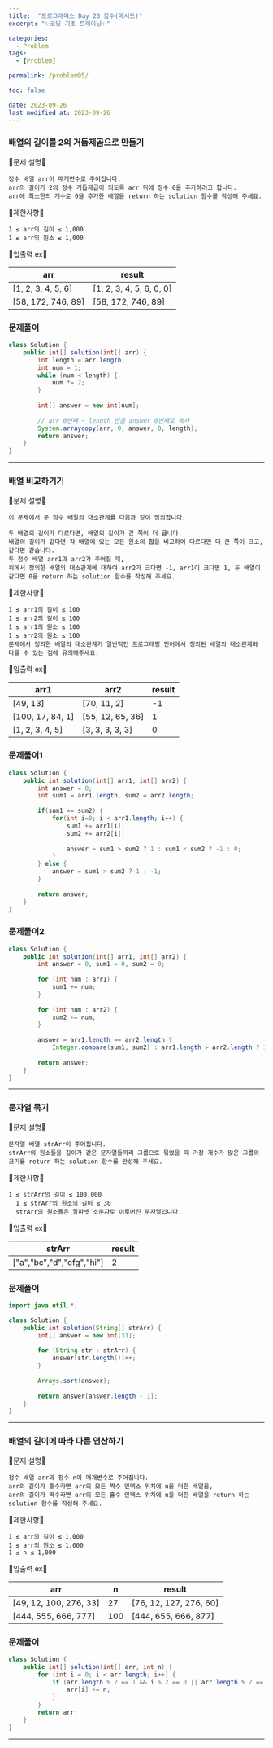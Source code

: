```yaml
---
title:  "프로그래머스 Day 20 함수(메서드)"
excerpt: "✨코딩 기초 트레이닝✨"

categories:
  - Problem
tags:
  - [Problem]

permalink: /problem95/

toc: false

date: 2023-09-26
last_modified_at: 2023-09-26
---
```


### 배열의 길이를 2의 거듭제곱으로 만들기

💫문제 설명💫

```
정수 배열 arr이 매개변수로 주어집니다.
arr의 길이가 2의 정수 거듭제곱이 되도록 arr 뒤에 정수 0을 추가하려고 합니다.
arr에 최소한의 개수로 0을 추가한 배열을 return 하는 solution 함수를 작성해 주세요.
```

💫제한사항💫

```
1 ≤ arr의 길이 ≤ 1,000
1 ≤ arr의 원소 ≤ 1,000
```

💫입출력 ex💫

|arr|result|
|---|---|
|[1, 2, 3, 4, 5, 6]|[1, 2, 3, 4, 5, 6, 0, 0]|
|[58, 172, 746, 89]|[58, 172, 746, 89]|

### 문제풀이

```java
class Solution {
    public int[] solution(int[] arr) {
        int length = arr.length;
        int num = 1;
        while (num < length) {
            num *= 2;
        }
        
        int[] answer = new int[num];
        
        // arr 0번째 ~ length 만큼 answer 0번째로 복사
        System.arraycopy(arr, 0, answer, 0, length);
        return answer;
    }
}
```

<hr>

### 배열 비교하기기

💫문제 설명💫

```
이 문제에서 두 정수 배열의 대소관계를 다음과 같이 정의합니다.

두 배열의 길이가 다르다면, 배열의 길이가 긴 쪽이 더 큽니다.
배열의 길이가 같다면 각 배열에 있는 모든 원소의 합을 비교하여 다르다면 더 큰 쪽이 크고, 같다면 같습니다.
두 정수 배열 arr1과 arr2가 주어질 때,
위에서 정의한 배열의 대소관계에 대하여 arr2가 크다면 -1, arr1이 크다면 1, 두 배열이 같다면 0을 return 하는 solution 함수를 작성해 주세요.
```

💫제한사항💫

```
1 ≤ arr1의 길이 ≤ 100
1 ≤ arr2의 길이 ≤ 100
1 ≤ arr1의 원소 ≤ 100
1 ≤ arr2의 원소 ≤ 100
문제에서 정의한 배열의 대소관계가 일반적인 프로그래밍 언어에서 정의된 배열의 대소관계와 다를 수 있는 점에 유의해주세요.
```

💫입출력 ex💫

|arr1|arr2|result|
|---|---|---|
|[49, 13]|[70, 11, 2]|-1|
|[100, 17, 84, 1]|[55, 12, 65, 36]|1|
|[1, 2, 3, 4, 5]|[3, 3, 3, 3, 3]|0|

### 문제풀이1

```java
class Solution {
    public int solution(int[] arr1, int[] arr2) {
        int answer = 0;
        int sum1 = arr1.length, sum2 = arr2.length;
        
        if(sum1 == sum2) {
            for(int i=0; i < arr1.length; i++) {
                sum1 += arr1[i];
                sum2 += arr2[i];
                
                answer = sum1 > sum2 ? 1 : sum1 < sum2 ? -1 : 0;
            }
        } else {
            answer = sum1 > sum2 ? 1 : -1;
        }
        
        return answer;
    }
}
```

### 문제풀이2

```java
class Solution {
    public int solution(int[] arr1, int[] arr2) {
        int answer = 0, sum1 = 0, sum2 = 0;
        
        for (int num : arr1) {
            sum1 += num;
        }
        
        for (int num : arr2) {
            sum2 += num;
        }
        
        answer = arr1.length == arr2.length ? 
            Integer.compare(sum1, sum2) : arr1.length > arr2.length ? 1 : -1;
        
        return answer;
    }
}
```

<hr>

### 문자열 묶기

💫문제 설명💫

```
문자열 배열 strArr이 주어집니다.
strArr의 원소들을 길이가 같은 문자열들끼리 그룹으로 묶었을 때 가장 개수가 많은 그룹의 크기를 return 하는 solution 함수를 완성해 주세요.
```

💫제한사항💫

```
1 ≤ strArr의 길이 ≤ 100,000
  1 ≤ strArr의 원소의 길이 ≤ 30
  strArr의 원소들은 알파벳 소문자로 이루어진 문자열입니다.
```

💫입출력 ex💫

|strArr|result|
|---|---|
|["a","bc","d","efg","hi"]|2|

### 문제풀이

```java
import java.util.*;

class Solution {
    public int solution(String[] strArr) {
        int[] answer = new int[31];
        
        for (String str : strArr) {
            answer[str.length()]++;
        }
        
        Arrays.sort(answer);
        
        return answer[answer.length - 1];
    }
}
```

<hr>

### 배열의 길이에 따라 다른 연산하기

💫문제 설명💫

```
정수 배열 arr과 정수 n이 매개변수로 주어집니다.
arr의 길이가 홀수라면 arr의 모든 짝수 인덱스 위치에 n을 더한 배열을,
arr의 길이가 짝수라면 arr의 모든 홀수 인덱스 위치에 n을 더한 배열을 return 하는 solution 함수를 작성해 주세요.
```

💫제한사항💫

```
1 ≤ arr의 길이 ≤ 1,000
1 ≤ arr의 원소 ≤ 1,000
1 ≤ n ≤ 1,000
```

💫입출력 ex💫

|arr|n|result|
|---|---|---|
|[49, 12, 100, 276, 33]|27|[76, 12, 127, 276, 60]|
|[444, 555, 666, 777]|100|[444, 655, 666, 877]|

### 문제풀이

```java
class Solution {
    public int[] solution(int[] arr, int n) {
        for (int i = 0; i < arr.length; i++) {
            if (arr.length % 2 == 1 && i % 2 == 0 || arr.length % 2 == 0 && i % 2 == 1) {
                arr[i] += n;
            }
        }
        return arr;
    }
}
```

<hr>

